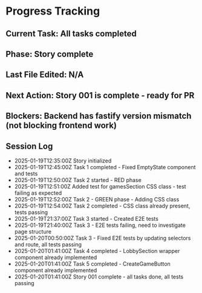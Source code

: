 # Progress Tracking

## Current Task: All tasks completed
## Phase: Story complete
## Last File Edited: N/A
## Next Action: Story 001 is complete - ready for PR
## Blockers: Backend has fastify version mismatch (not blocking frontend work)

## Session Log
- 2025-01-19T12:35:00Z Story initialized
- 2025-01-19T12:45:00Z Task 1 completed - Fixed EmptyState component and tests
- 2025-01-19T12:50:00Z Task 2 started - RED phase
- 2025-01-19T12:51:00Z Added test for gamesSection CSS class - test failing as expected
- 2025-01-19T12:52:00Z Task 2 - GREEN phase - Adding CSS class
- 2025-01-19T12:54:00Z Task 2 completed - CSS class already present, tests passing
- 2025-01-19T21:37:00Z Task 3 started - Created E2E tests
- 2025-01-19T21:40:00Z Task 3 - E2E tests failing, need to investigate page structure
- 2025-01-20T00:50:00Z Task 3 - Fixed E2E tests by updating selectors and route, all tests passing
- 2025-01-20T01:41:00Z Task 4 completed - LobbySection wrapper component already implemented
- 2025-01-20T01:41:00Z Task 5 completed - CreateGameButton component already implemented
- 2025-01-20T01:41:00Z Story 001 complete - all tasks done, all tests passing
